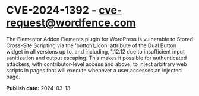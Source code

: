 # CVE-2024-1392 - cve-request@wordfence.com

The Elementor Addon Elements plugin for WordPress is vulnerable to Stored Cross-Site Scripting via the 'button1_icon' attribute of the Dual Button widget in all versions up to, and including, 1.12.12 due to insufficient input sanitization and output escaping. This makes it possible for authenticated attackers, with contributor-level access and above, to inject arbitrary web scripts in pages that will execute whenever a user accesses an injected page.

**Publish date:** 2024-03-13
